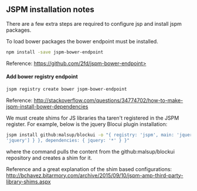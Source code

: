 ﻿JSPM installation notes
-----------------------

There are a few extra steps are required to configure jsp and  install jspm packages.

To load bower packages the bower endpoint must be installed.

```bash
npm install -save jspm-bower-endpoint
```

Reference:
https://github.com/2fd/jspm-bower-endpoint> 


#### Add bower registry endpoint

```bash
jspm registry create bower jspm-bower-endpoint
```

Reference:
http://stackoverflow.com/questions/34774702/how-to-make-jspm-install-bower-dependencies

We must create shims for JS libraries tha taren't registered in the JSPM register.
For example, below is the jquery Blocui plugin installation:

```bash
jspm install github:malsup/blockui -o "{ registry: 'jspm', main: 'jquery.blockUI', shim: { 'jquery.blockUI': { deps: [
'jquery'] } }, dependencies: { jquery: '*' } }"
```

where the command pulls the content from the github:malsup/blockui repository and creates a shim for it.

Reference and a great explanation of the shim based configurations:
http://bchavez.bitarmory.com/archive/2015/09/10/jspm-amp-third-party-library-shims.aspx

